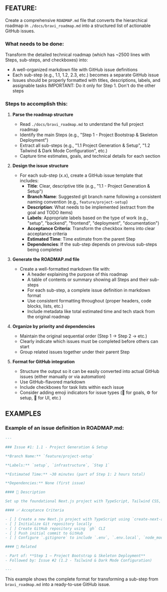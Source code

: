 ## FEATURE:

Create a comprehensive `ROADMAP.md` file that converts the hierarchical roadmap in `./docs/bravi_roadmap.md` into a structured list of actionable GitHub issues.

### What needs to be done:


Transform the detailed technical roadmap (which has ~2500 lines with Steps, sub-steps, and checkboxes) into:
- A well-organized markdown file with GitHub issue definitions
- Each sub-step (e.g., 1.1, 1.2, 2.3, etc.) becomes a separate GitHub issue
- Issues should be properly formatted with titles, descriptions, labels, and assignable tasks
IMPORTANT: Do it only for Step 1. Don't do the other steps
### Steps to accomplish this:

1. **Parse the roadmap structure**
   - Read `./docs/bravi_roadmap.md` to understand the full project roadmap
   - Identify the main Steps (e.g., "Step 1 - Project Bootstrap & Skeleton Deployment")
   - Extract all sub-steps (e.g., "1.1 Project Generation & Setup", "1.2 Tailwind & Dark Mode Configuration", etc.)
   - Capture time estimates, goals, and technical details for each section

2. **Design the issue structure**
   - For each sub-step (x.x), create a GitHub issue template that includes:
     - **Title**: Clear, descriptive title (e.g., "1.1 - Project Generation & Setup")
     - **Branch Name**: Suggested git branch name following a consistent naming convention (e.g., `feature/project-setup`)
     - **Description**: What needs to be implemented (extract from the goal and TODO items)
     - **Labels**: Appropriate labels based on the type of work (e.g., "setup", "backend", "frontend", "deployment", "documentation")
     - **Acceptance Criteria**: Transform the checkbox items into clear acceptance criteria
     - **Estimated Time**: Time estimate from the parent Step
     - **Dependencies**: If the sub-step depends on previous sub-steps being completed

3. **Generate the ROADMAP.md file**
   - Create a well-formatted markdown file with:
     - A header explaining the purpose of this roadmap
     - A table of contents or summary showing all Steps and their sub-steps
     - For each sub-step, a complete issue definition in markdown format
     - Use consistent formatting throughout (proper headers, code blocks, lists, etc.)
     - Include metadata like total estimated time and tech stack from the original roadmap

4. **Organize by priority and dependencies**
   - Maintain the original sequential order (Step 1 → Step 2 → etc.)
   - Clearly indicate which issues must be completed before others can start
   - Group related issues together under their parent Step

5. **Format for GitHub integration**
   - Structure the output so it can be easily converted into actual GitHub issues (either manually or via automation)
   - Use GitHub-flavored markdown
   - Include checkboxes for task lists within each issue
   - Consider adding emoji indicators for issue types (🎯 for goals, ⚙️ for setup, 🎨 for UI, etc.)

## EXAMPLES

### Example of an issue definition in ROADMAP.md:

```markdown
---

### Issue #1: 1.1 - Project Generation & Setup

**Branch Name:** `feature/project-setup`

**Labels:** `setup`, `infrastructure`, `Step 1`

**Estimated Time:** ~30 minutes (part of Step 1: 2 hours total)

**Dependencies:** None (first issue)

#### 🎯 Description

Set up the foundational Next.js project with TypeScript, Tailwind CSS, and initialize the GitHub repository. This is the first step in creating the Bravi YouTube AI application.

#### ✅ Acceptance Criteria

- [ ] Create a new Next.js project with TypeScript using `create-next-app@latest`
- [ ] Initialize Git repository locally
- [ ] Create GitHub repository using `gh` CLI
- [ ] Push initial commit to GitHub
- [ ] Configure `.gitignore` to include `.env`, `.env.local`, `node_modules`, `.next`

#### 🔗 Related

- Part of: **Step 1 – Project Bootstrap & Skeleton Deployment**
- Followed by: Issue #2 (1.2 - Tailwind & Dark Mode Configuration)

---
```

This example shows the complete format for transforming a sub-step from `bravi_roadmap.md` into a ready-to-use GitHub issue.